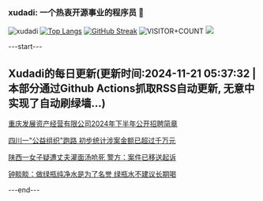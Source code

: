 ### xudadi: 一个热衷开源事业的程序员 👋

![xudadi](https://github-readme-stats-git-masterorgs-github-readme-stats-team.vercel.app/api?username=xudadi)
[![Top Langs](https://github-readme-stats.vercel.app/api/top-langs/?username=xudadi)](https://github.com/anuraghazra/github-readme-stats)
[![GitHub Streak](https://streak-stats.demolab.com?user=xudadi&locale=zh_Hans)](https://git.io/streak-stats)
![VISITOR+COUNT](https://komarev.com/ghpvc/?username=xudadi&label=VISITOR+COUNT)
![](https://raw.githubusercontent.com/xudadi/xudadi/main/assets/github-contribution-grid-snake.svg)


---start---

## Xudadi的每日更新(更新时间:2024-11-21 05:37:32 | 本部分通过Github Actions抓取RSS自动更新, 无意中实现了自动刷绿墙...)

[重庆发展资产经营有限公司2024年下半年公开招聘简章](https://www.gongkaoleida.com/article/2201905)

[四川一"公益组织"跑路 初步统计涉案金额已超过千万元](https://m.163.com/news/article/JHFAV6RE0514BE2Q.html)

[陕西一女子疑遭丈夫灌面汤呛死 警方：案件已移送起诉](https://m.163.com/news/article/JHFL3H9R051492T3.html)

[钟睒睒：做绿瓶纯净水是为了名誉 绿瓶水不建议长期喝](https://m.163.com/news/article/JHF01L960530JPVV.html)

---end---
